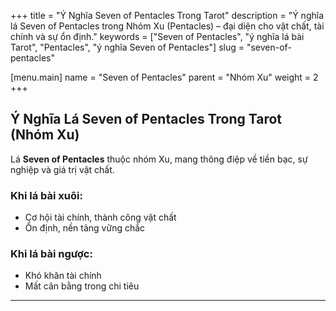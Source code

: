 +++
title = "Ý Nghĩa Seven of Pentacles Trong Tarot"
description = "Ý nghĩa lá Seven of Pentacles trong Nhóm Xu (Pentacles) – đại diện cho vật chất, tài chính và sự ổn định."
keywords = ["Seven of Pentacles", "ý nghĩa lá bài Tarot", "Pentacles", "ý nghĩa Seven of Pentacles"]
slug = "seven-of-pentacles"

[menu.main]
name = "Seven of Pentacles"
parent = "Nhóm Xu"
weight = 2
+++

## Ý Nghĩa Lá Seven of Pentacles Trong Tarot (Nhóm Xu)

Lá **Seven of Pentacles** thuộc nhóm Xu, mang thông điệp về tiền bạc, sự nghiệp và giá trị vật chất.  

### Khi lá bài xuôi:
- Cơ hội tài chính, thành công vật chất  
- Ổn định, nền tảng vững chắc  

### Khi lá bài ngược:
- Khó khăn tài chính  
- Mất cân bằng trong chi tiêu  

---
